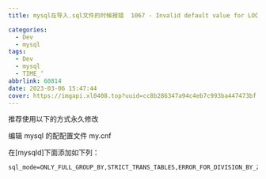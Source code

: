 ```yaml
---
title: mysql在导入.sql文件的时候报错  1067 - Invalid default value for LOCK_TIME

categories:
  - Dev
  - mysql
tags:
  - Dev
  - mysql
  - TIME_‘
abbrlink: 60814
date: 2023-03-06 15:47:44
cover: https://imgapi.xl0408.top?uuid=cc8b286347a94c4eb7c993ba447473bf
---
```


推荐使用以下的方式永久修改

编辑 mysql 的配配置文件 my.cnf

在\[mysqld\]下面添加如下列：

```properties
sql_mode=ONLY_FULL_GROUP_BY,STRICT_TRANS_TABLES,ERROR_FOR_DIVISION_BY_ZERO,NO_AUTO_CREATE_USER,NO_ENGINE_SUBSTITUTION
```
